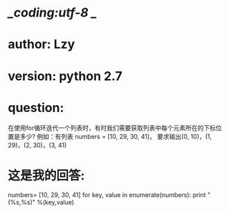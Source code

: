 # _*_coding:utf-8 _*_

# author: Lzy
# version: python 2.7
# question:
在使用for循环迭代一个列表时，有时我们需要获取列表中每个元素所在的下标位置是多少?
例如：有列表 numbers = [10, 29, 30, 41]，
要求输出(0, 10)，(1, 29)，(2, 30)，(3, 41)
# 这是我的回答:

numbers= [10, 29, 30, 41]
for key, value in enumerate(numbers):
    print "(%s,%s)" %(key,value)

